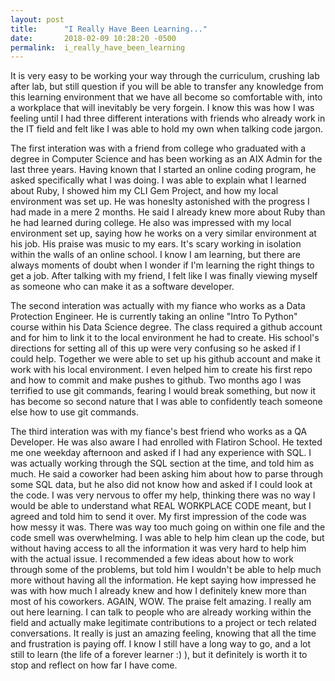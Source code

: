 ```yaml
---
layout: post
title:      "I Really Have Been Learning..."
date:       2018-02-09 10:28:20 -0500
permalink:  i_really_have_been_learning
---
```



It is very easy to be working your way through the curriculum, crushing lab after lab, but still question if you will be able to transfer any knowledge from this learning environment that we have all become so comfortable with, into a workplace that will inevitably be very forgein. I know this was how I was feeling until I had three different interations with friends who already work in the IT field and felt like I was able to hold my own when talking code jargon. 

The first interation was with a friend from college who graduated with a degree in Computer Science and has been working as an AIX Admin for the last three years. Having known that I started an online coding program, he asked specifically what I was doing. I was able to explain what I learned about Ruby, I showed him my CLI Gem Project, and how my local environment was set up. He was honeslty astonished with the progress I had made in a mere 2 months. He said I already knew more about Ruby than he had learned during college. He also was impressed with my local environment set up, saying how he works on a very similar environment at his job. His praise was music to my ears. It's scary working in isolation within the walls of an online school. I know I am learning, but there are always moments of doubt when I wonder if I'm learning the right things to get a job. After talking with my friend, I felt like I was finally viewing myself as someone who can make it as a software developer. 

The second interation was actually with my fiance who works as a Data Protection Engineer. He is currently taking an online "Intro To Python" course within his Data Science degree. The class required a github account and for him to link it to the local environment he had to create. His school's directions for setting all of this up were very confusing so he asked if I could help. Together we were able to set up his github account and make it work with his local environment. I even helped him to create his first repo and how to commit and make pushes to github. Two months ago I was terrified to use git commands, fearing I would break something, but now it has become so second nature that I was able to confidently teach someone else how to use git commands. 

The third interation was with my fiance's best friend who works as a QA Developer. He was also aware I had enrolled with Flatiron School. He texted me one weekday afternoon and asked if I had any experience with SQL. I was actually working through the SQL section at the time, and told him as much. He said a coworker had been asking him about how to parse through some SQL data, but he also did not know how and asked if I could look at the code. I was very nervous to offer my help, thinking there was no way I would be able to understand what REAL WORKPLACE CODE meant, but I agreed and told him to send it over. My first impression of the code was how messy it was. There was way too much going on within one file and the code smell was overwhelming. I was able to help him clean up the code, but without having access to all the information it was very hard to help him with the actual issue. I recommended a few ideas about how to work through some of the problems, but told him I wouldn't be able to help much more without having all the information. He kept saying how impressed he was with how much I already knew and how I definitely knew more than most of his coworkers. AGAIN, WOW. The praise felt amazing. I really am out here learning. I can talk to people who are already working within the field and actually make legitimate contributions to a project or tech related conversations. It really is just an amazing feeling, knowing that all the time and frustration is paying off. I know I still have a long way to go, and a lot still to learn (the life of a forever learner :) ), but it definitely is worth it to stop and reflect on how far I have come. 


